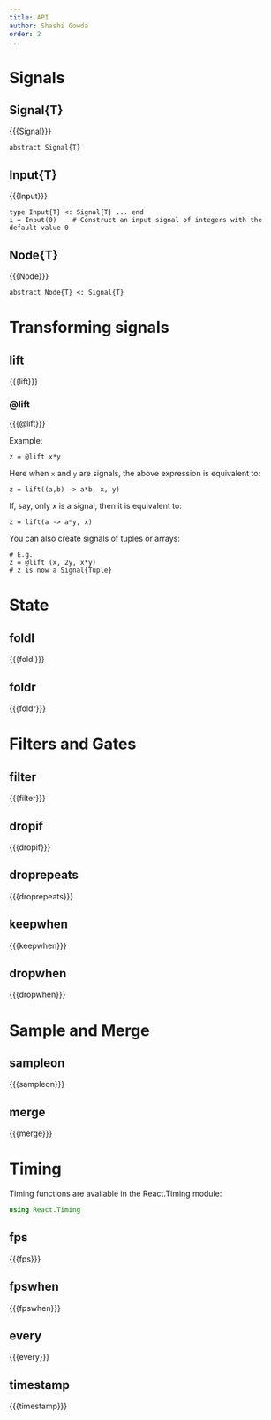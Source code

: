 ```yaml
---
title: API
author: Shashi Gowda
order: 2
...
```


# Signals

## Signal{T}
{{{Signal}}}

```{.julia execute="false"}
abstract Signal{T}
```

## Input{T}
{{{Input}}}

```{.julia execute="false"}
type Input{T} <: Signal{T} ... end
i = Input(0)    # Construct an input signal of integers with the default value 0
```
## Node{T}
{{{Node}}}

```{.julia execute="false"}
abstract Node{T} <: Signal{T}
```

# Transforming signals

## lift
{{{lift}}}

### @lift
{{{@lift}}}

Example:
```{.julia execute="false"}
z = @lift x*y
```
Here when `x` and `y` are signals, the above expression is equivalent to:
```{.julia execute="false"}
z = lift((a,b) -> a*b, x, y)
```
If, say, only x is a signal, then it is equivalent to:

```{.julia execute="false"}
z = lift(a -> a*y, x)
```

You can also create signals of tuples or arrays:

```{.julia execute="false"}
# E.g.
z = @lift (x, 2y, x*y)
# z is now a Signal{Tuple}
```

# State

## foldl
{{{foldl}}}

## foldr
{{{foldr}}}

# Filters and Gates

## filter
{{{filter}}}

## dropif
{{{dropif}}}

## droprepeats
{{{droprepeats}}}

## keepwhen
{{{keepwhen}}}

## dropwhen
{{{dropwhen}}}

# Sample and Merge
## sampleon
{{{sampleon}}}

## merge
{{{merge}}}

# Timing

Timing functions are available in the React.Timing module:
```julia
using React.Timing
```

## fps
{{{fps}}}

## fpswhen
{{{fpswhen}}}

## every
{{{every}}}

## timestamp
{{{timestamp}}}
